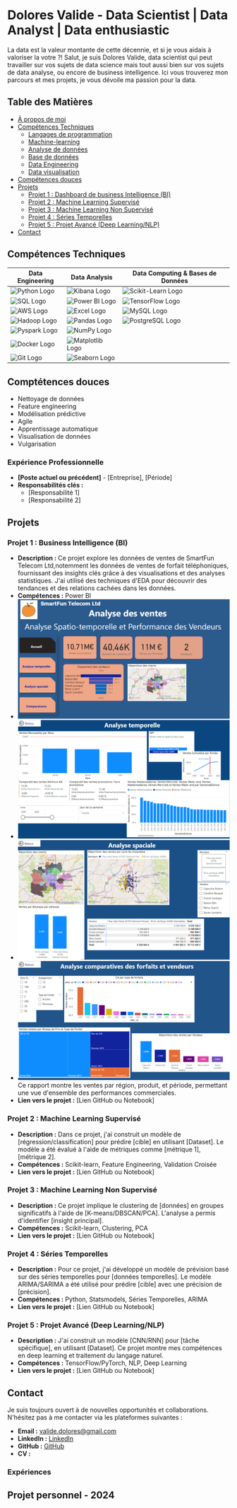 # Dolores Valide - Data Scientist | Data Analyst | Data enthusiastic

 La data est la valeur montante de cette décennie, et si je vous aidais à valoriser la votre ?!
  Salut, je suis Dolores Valide, data scientist qui peut travailler sur vos sujets de data science
  mais tout aussi bien sur vos sujets de data analyse, ou encore de business intelligence.
  Ici vous trouverez mon parcours et mes projets, je vous dévoile ma passion pour la data. 

## Table des Matières
- [À propos de moi](#à-propos-de-moi)
- [Compétences Techniques](#compétences-techniques)
    - [Langages de programmation](#langages-de-programmation)
    - [Machine-learning](#machine-learning)
    - [Analyse de données](#analyse-de-données)
    - [Base de données](#base-de-données)
    - [Data Engineering](#data-engineering)
    - [Data visualisation](#data-visualisation)
- [Compétences douces](#compétences-douces)
- [Projets](#projets)
    - [Projet 1 : Dashboard de business Intelligence (BI)](#projet-1--business-intelligence)
    - [Projet 2 : Machine Learning Supervisé](#projet-2--machine-learning-supervisé)
    - [Projet 3 : Machine Learning Non Supervisé](#projet-3--machine-learning-non-supervisé)
    - [Projet 4 : Séries Temporelles](#projet-4--séries-temporelles)
    - [Projet 5 : Projet Avancé (Deep Learning/NLP)](#projet-5--projet-avancé-deep-learningnlp)
- [Contact](#contact)

## Compétences Techniques

| **Data Engineering**  | **Data Analysis**  | **Data Computing & Bases de Données**  |
|-----------------------|--------------------|----------------------------------------|
| ![Python Logo](https://img.shields.io/badge/-Python-3776AB?logo=python&logoColor=white) | ![Kibana Logo](https://img.shields.io/badge/-Kibana-005571?logo=kibana&logoColor=white) | ![Scikit-Learn Logo](https://img.shields.io/badge/-Scikit--Learn-F7931E?logo=scikit-learn&logoColor=white) |
| ![SQL Logo](https://img.shields.io/badge/-SQL-4479A1?logo=MySQL&logoColor=white) | ![Power BI Logo](https://img.shields.io/badge/-Power%20BI-F2C811?logo=power-bi&logoColor=black) |![TensorFlow Logo](https://img.shields.io/badge/-TensorFlow-FF6F00?logo=tensorflow&logoColor=white) |
| ![AWS Logo](https://img.shields.io/badge/-AWS-232F3E?logo=amazon-aws&logoColor=white) |![Excel Logo](https://img.shields.io/badge/-Excel-217346?logo=microsoft-excel&logoColor=white) | ![MySQL Logo](https://img.shields.io/badge/-MySQL-4479A1?logo=mysql&logoColor=white) |
| ![Hadoop Logo](https://img.shields.io/badge/-Hadoop-66CCFF?logo=apache-hadoop&logoColor=black) | ![Pandas Logo](https://img.shields.io/badge/-Pandas-150458?logo=pandas&logoColor=white) | ![PostgreSQL Logo](https://img.shields.io/badge/-PostgreSQL-336791?logo=postgresql&logoColor=white) |
| ![Pyspark Logo](https://img.shields.io/badge/-PySpark-E25A1C?logo=apache-spark&logoColor=white) | ![NumPy Logo](https://img.shields.io/badge/-NumPy-013243?logo=numpy&logoColor=white) | |
| ![Docker Logo](https://img.shields.io/badge/-Docker-2496ED?logo=docker&logoColor=white) | ![Matplotlib Logo](https://img.shields.io/badge/-Matplotlib-11557C?logo=Matplotlib&logoColor=white) | |
| ![Git Logo](https://img.shields.io/badge/-Git-F05032?logo=git&logoColor=white) | ![Seaborn Logo](https://img.shields.io/badge/-Seaborn-3776AB?logo=Seaborn&logoColor=white) | |

## Comptétences douces
 - Nettoyage de données
 - Feature engineering
 - Modélisation prédictive
 - Agile
 - Apprentissage automatique 
 - Visualisation de données  
 - Vulgarisation


### Expérience Professionnelle
- **[Poste actuel ou précédent]** - [Entreprise], [Période]
- **Responsabilités clés :**
    - [Responsabilité 1]
    - [Responsabilité 2]
   
## Projets

### Projet 1 : Business Intelligence (BI)
- **Description :** Ce projet explore les données de ventes de SmartFun Telecom Ltd,notemment les données de ventes de forfait téléphoniques, fournissant des insights clés grâce à des visualisations et des analyses statistiques. J'ai utilisé des techniques d'EDA pour découvrir des tendances et des relations cachées dans les données.
- **Compétences :** Power BI
- ![Aperçu du rapport Power BI](assets/rapport_smart_fun.png)
- ![Aperçu du rapport Power BI](assets/Analyse_temporelle.png)
- ![Aperçu du rapport Power BI](assets/analyse_spatiale.png)
- ![Aperçu du rapport Power BI](assets/Analyse_comparative.png)
Ce rapport montre les ventes par région, produit, et période, permettant une vue d'ensemble des performances commerciales.
- **Lien vers le projet :** [Lien GitHub ou Notebook]

### Projet 2 : Machine Learning Supervisé
- **Description :** Dans ce projet, j'ai construit un modèle de [régression/classification] pour prédire [cible] en utilisant [Dataset]. Le modèle a été évalué à l'aide de métriques comme [métrique 1], [métrique 2].
- **Compétences :** Scikit-learn, Feature Engineering, Validation Croisée
- **Lien vers le projet :** [Lien GitHub ou Notebook]

### Projet 3 : Machine Learning Non Supervisé
- **Description :** Ce projet implique le clustering de [données] en groupes significatifs à l'aide de [K-means/DBSCAN/PCA]. L'analyse a permis d'identifier [insight principal].
- **Compétences :** Scikit-learn, Clustering, PCA
- **Lien vers le projet :** [Lien GitHub ou Notebook]

### Projet 4 : Séries Temporelles
- **Description :** Pour ce projet, j'ai développé un modèle de prévision basé sur des séries temporelles pour [données temporelles]. Le modèle ARIMA/SARIMA a été utilisé pour prédire [cible] avec une précision de [précision].
- **Compétences :** Python, Statsmodels, Séries Temporelles, ARIMA
- **Lien vers le projet :** [Lien GitHub ou Notebook]

### Projet 5 : Projet Avancé (Deep Learning/NLP)
- **Description :** J'ai construit un modèle [CNN/RNN] pour [tâche spécifique], en utilisant [Dataset]. Ce projet montre mes compétences en deep learning et traitement du langage naturel.
- **Compétences :** TensorFlow/PyTorch, NLP, Deep Learning
- **Lien vers le projet :** [Lien GitHub ou Notebook]

## Contact

Je suis toujours ouvert à de nouvelles opportunités et collaborations. N'hésitez pas à me contacter via les plateformes suivantes :

- **Email :** [valide.dolores@gmail.com](mailto:valide.dolores@gmail.com)
- **LinkedIn :** [LinkedIn](www.linkedin.com/in/d-valide)
- **GitHub :** [GitHub](https://github.com/DValide)
- **CV :** 
### Expériences 
## Projet personnel  - 2024

